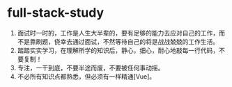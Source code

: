 # full-stack-study
1. 面试时一时的，工作是人生大半辈的，要有足够的能力去应对自己的工作，而不是靠刷题，侥幸去通过面试，不然等待自己的将是战战兢兢的工作生活。
2. 踏踏实实学习，在理解所学的知识后，静心，细心，耐心地敲每一行代码，不要复制！
3. 专注，一干到底，不要半途而废，不要被任何事动摇。
4. 不必所有知识点都熟悉，但必须有一样精通[Vue]。
